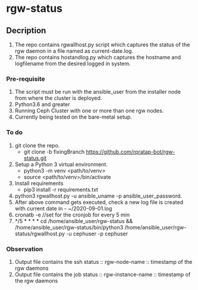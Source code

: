 # rgw-status

## Decription
1. The repo contains rgwallhost.py script which captures the status of the rgw daemon in a file named as current-date.log.
2. The repo contains hostandlog.py which captures the hostname and logfilename from the desired logged in system.

### Pre-requisite
1. The script must be run with the ansible_user from the installer node from where the cluster is deployed.
2. Python3.6 and greater
3. Running Ceph Cluster with one or more than one rgw nodes.
4. Currently being tested on the bare-metal setup.

### To do
1. git clone the repo.
    - git clone -b fixingBranch https://github.com/rpratap-bot/rgw-status.git
2. Setup a Python 3 virtual environment.
    - python3 -m venv <path/to/venv>
    - source <path/to/venv>/bin/activate
3. Install requirements 
    - pip3 install -r requirements.txt
4. python3 rgwallhost.py -u ansible_uname -p ansible_user_password.
5. After above command gets executed, check a new log file is created with current date in -  ~/2020-09-01.log
6. cronatb -e //set for the cronjob for every 5 min
7. */5 * * * * cd /home/ansible_user/rgw-status && /home/ansible_user/rgw-status/bin/python3 /home/ansible_user/rgw-status/rgwallhost.py -u cephuser -p cephuser

### Observation
1. Output file contains the ssh status :: rgw-node-name ::  timestamp of the rgw daemons
2. Output file contains the job status :: rgw-instance-name ::  timestamp of the rgw daemons


